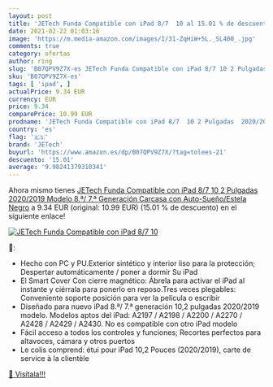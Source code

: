 ```yaml
---
layout: post
title: 'JETech Funda Compatible con iPad 8/7  10 al 15.01 % de descuento'
date: 2021-02-22 01:03:16
image: 'https://m.media-amazon.com/images/I/31-ZqHiW+5L._SL400_.jpg'
comments: true
category: ofertas
author: ring
slug: 'B07QPV9Z7X-es JETech Funda Compatible con iPad 8/7 10 2 Pulgadas...'
sku: 'B07QPV9Z7X-es'
tags: [ 'ipad', ]
actualPrice: 9.34 EUR
currency: EUR
price: 9.34
comparePrice: 10.99 EUR
prodname: 'JETech Funda Compatible con iPad 8/7  10 2 Pulgadas  2020/2019 Modelo  8.ª/ 7.ª Generación   Carcasa con Auto-Sueño/Estela  Negro'
country: 'es'
flag: '🇪🇸'
brand: 'JETech'
buyurl: 'https://www.amazon.es/dp/B07QPV9Z7X/?tag=tolees-21'
descuento: '15.01'
average: '9.98241379310341'
---
```


Ahora mismo tienes [JETech Funda Compatible con iPad 8/7  10 2 Pulgadas  2020/2019 Modelo  8.ª/ 7.ª Generación   Carcasa con Auto-Sueño/Estela  Negro](https://www.amazon.es/dp/B07QPV9Z7X/?tag=tolees-21) a 9.34 EUR (original: 10.99 EUR) (15.01 %  de descuento) en el siguiente enlace!

[![JETech Funda Compatible con iPad 8/7  10](https://m.media-amazon.com/images/I/31-ZqHiW+5L._SL400_.jpg)](https://www.amazon.es/dp/B07QPV9Z7X/?tag=tolees-21)

🔎:

- Hecho con PC y PU.Exterior sintético y interior liso para la protección; Despertar automáticamente / poner a dormir Su iPad
- El Smart Cover Con cierre magnético: Ábrela para activar el iPad al instante y ciérrala para ponerlo en reposo.Tres veces plegables: Conveniente soporte posición para ver la película o escribir
- Diseñado para nuevo iPad 8.ª/ 7.ª generación 10,2 pulgadas 2020/2019 modelo. Modelos aptos del iPad: A2197 / A2198 / A2200 / A2270 / A2428 / A2429 / A2430. No es compatible con otro iPad modelo
- Fácil acceso a todos los controles y funciones; Recortes perfectos para altavoces, cámara y otros puertos
- Le colis comprend: étui pour iPad 10,2 Pouces (2020/2019), carte de service à la clientèle

[🛒 Visítala!!!](https://www.amazon.es/dp/B07QPV9Z7X/?tag=tolees-21)
